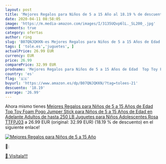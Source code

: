 ```yaml
---
layout: post
title: 'Mejores Regalos para Niños de 5 a 15 Año al 18.19 % de descuento'
date: 2020-04-11 08:58:05
image: 'https://m.media-amazon.com/images/I/3135UQvp6lL._SL200_.jpg'
comments: true
category: ofertas
author: ring
slug: 'B07QNJQKKN-es Mejores Regalos para Niños de 5 a 15 Años de Edad Top Toy...'
tags: [ 'tole.es','juguetes', ]
actualPrice: 26.99 EUR
currency: EUR
price: 26.99
comparePrice: 32.99 EUR
prodname: 'Mejores Regalos para Niños de 5 a 15 Años de Edad  Top Toy Foam Pogo Jumper Stick para Niños de 5 a 15 Años de Edad en Adelante Adultos de hasta 250 LB Juguetes para Niños Adolescentes Rosa TTFPJ03'
country: 'es'
flag: '🇪🇸'
buyurl: 'https://www.amazon.es/dp/B07QNJQKKN/?tag=tolees-21'
descuento: '18.19'
average: '26.99'
---
```


Ahora mismo tienes [Mejores Regalos para Niños de 5 a 15 Años de Edad  Top Toy Foam Pogo Jumper Stick para Niños de 5 a 15 Años de Edad en Adelante Adultos de hasta 250 LB Juguetes para Niños Adolescentes Rosa TTFPJ03](https://www.amazon.es/dp/B07QNJQKKN/?tag=tolees-21) a 26.99 EUR (original: 32.99 EUR) (18.19 %  de descuento) en el siguiente enlace!

[![Mejores Regalos para Niños de 5 a 15 Año](https://m.media-amazon.com/images/I/3135UQvp6lL._SL200_.jpg)](https://www.amazon.es/dp/B07QNJQKKN/?tag=tolees-21)

🔎:


[🛒 Visítala!!!](https://www.amazon.es/dp/B07QNJQKKN/?tag=tolees-21)
